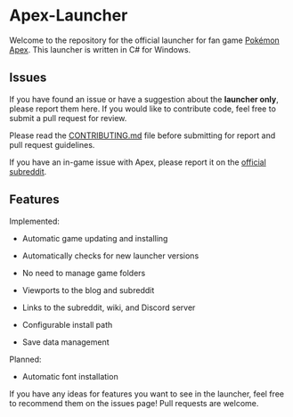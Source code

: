 # Apex-Launcher
Welcome to the repository for the official launcher for fan game [Pokémon Apex](https://apex.iamvishnu.net). This launcher is written in C# for Windows.

## Issues
If you have found an issue or have a suggestion about the **launcher only**, please report them here. If you would like to contribute code, feel free to submit a pull request for review.

Please read the [CONTRIBUTING.md](https://github.com/griffenx/Apex-Launcher/blob/master/CONTRIBUTING.md) file before submitting for report and pull request guidelines.

If you have an in-game issue with Apex, please report it on the [official subreddit](https://www.reddit.com/r/PokemonApex).

## Features
Implemented:

* Automatic game updating and installing

* Automatically checks for new launcher versions

* No need to manage game folders

* Viewports to the blog and subreddit

* Links to the subreddit, wiki, and Discord server

* Configurable install path

* Save data management

Planned:

* Automatic font installation

If you have any ideas for features you want to see in the launcher, feel free to recommend them on the issues page! Pull requests are welcome.
